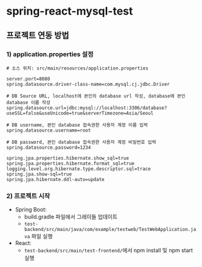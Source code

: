 # spring-react-mysql-test

## 프로젝트 연동 방법
### 1) application.properties 설정
```properties
# 소스 위치: src/main/resources/application.properties

server.port=8080
spring.datasource.driver-class-name=com.mysql.cj.jdbc.Driver

# DB Source URL, localhost에 본인의 database url 작성, database에 본인 database 이름 작성
spring.datasource.url=jdbc:mysql://localhost:3306/database?useSSL=false&useUnicode=true&serverTimezone=Asia/Seoul

# DB username, 본인 database 접속권한 사용자 계정 이름 입력
spring.datasource.username=root

# DB password, 본인 database 접속권한 사용자 계정 비밀번호 입력
spring.datasource.password=1234

spring.jpa.properties.hibernate.show_sql=true
spring.jpa.properties.hibernate.format_sql=true
logging.level.org.hibernate.type.descriptor.sql=trace
spring.jpa.show-sql=true
spring.jpa.hibernate.ddl-auto=update
```

### 2) 프로젝트 시작
- Spring Boot:
  - build.gradle 파일에서 그레이들 업데이트
  - `test-backend/src/main/java/com/example/testweb/TestWebApplication.java` 파일 실행
- React:
  - `test-backend/src/main/test-frontend/`에서 npm install 및 npm start 실행
